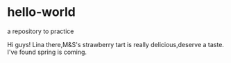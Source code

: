 # hello-world
a repository to practice

Hi guys!
Lina there,M&S's strawberry tart is really delicious,deserve a taste.
I've found spring is coming.
